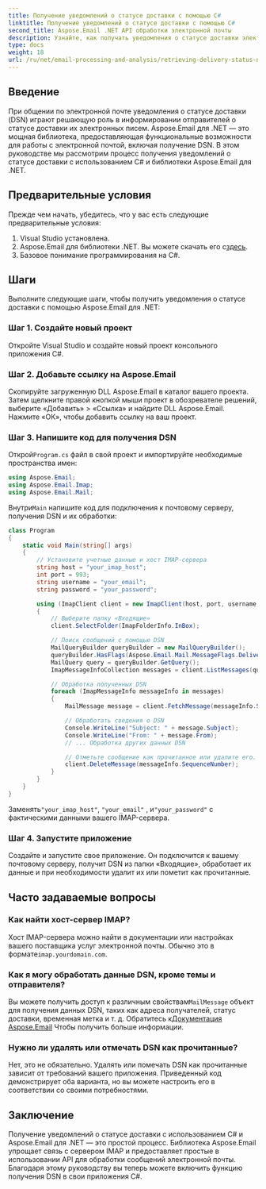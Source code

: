 ```yaml
---
title: Получение уведомлений о статусе доставки с помощью C#
linktitle: Получение уведомлений о статусе доставки с помощью C#
second_title: Aspose.Email .NET API обработки электронной почты
description: Узнайте, как получать уведомления о статусе доставки электронной почты с помощью C# и Aspose.Email для .NET.
type: docs
weight: 18
url: /ru/net/email-processing-and-analysis/retrieving-delivery-status-notifications-with-csharp/
---
```


## Введение

При общении по электронной почте уведомления о статусе доставки (DSN) играют решающую роль в информировании отправителей о статусе доставки их электронных писем. Aspose.Email для .NET — это мощная библиотека, предоставляющая функциональные возможности для работы с электронной почтой, включая получение DSN. В этом руководстве мы рассмотрим процесс получения уведомлений о статусе доставки с использованием C# и библиотеки Aspose.Email для .NET.

## Предварительные условия

Прежде чем начать, убедитесь, что у вас есть следующие предварительные условия:

1. Visual Studio установлена.
2.  Aspose.Email для библиотеки .NET. Вы можете скачать его с[здесь](https://releases.aspose.com/email/net).
3. Базовое понимание программирования на C#.

## Шаги

Выполните следующие шаги, чтобы получить уведомления о статусе доставки с помощью Aspose.Email для .NET:

### Шаг 1. Создайте новый проект

Откройте Visual Studio и создайте новый проект консольного приложения C#.

### Шаг 2. Добавьте ссылку на Aspose.Email

Скопируйте загруженную DLL Aspose.Email в каталог вашего проекта. Затем щелкните правой кнопкой мыши проект в обозревателе решений, выберите «Добавить» > «Ссылка» и найдите DLL Aspose.Email. Нажмите «ОК», чтобы добавить ссылку на ваш проект.

### Шаг 3. Напишите код для получения DSN

 Открой`Program.cs` файл в свой проект и импортируйте необходимые пространства имен:

```csharp
using Aspose.Email;
using Aspose.Email.Imap;
using Aspose.Email.Mail;
```

 Внутри`Main` напишите код для подключения к почтовому серверу, получения DSN и их обработки:

```csharp
class Program
{
    static void Main(string[] args)
    {
        // Установите учетные данные и хост IMAP-сервера
        string host = "your_imap_host";
        int port = 993;
        string username = "your_email";
        string password = "your_password";

        using (ImapClient client = new ImapClient(host, port, username, password))
        {
            // Выберите папку «Входящие»
            client.SelectFolder(ImapFolderInfo.InBox);

            // Поиск сообщений с помощью DSN
            MailQueryBuilder queryBuilder = new MailQueryBuilder();
            queryBuilder.HasFlags(Aspose.Email.Mail.MessageFlags.DeliveryNotification);
            MailQuery query = queryBuilder.GetQuery();
            ImapMessageInfoCollection messages = client.ListMessages(query);

            // Обработка полученных DSN
            foreach (ImapMessageInfo messageInfo in messages)
            {
                MailMessage message = client.FetchMessage(messageInfo.SequenceNumber);

                // Обработать сведения о DSN
                Console.WriteLine("Subject: " + message.Subject);
                Console.WriteLine("From: " + message.From);
                // ... Обработка других данных DSN

                // Отметьте сообщение как прочитанное или удалите его.
                client.DeleteMessage(messageInfo.SequenceNumber);
            }
        }
    }
}
```

 Заменять`"your_imap_host"`, `"your_email"` , и`"your_password"` с фактическими данными вашего IMAP-сервера.

### Шаг 4. Запустите приложение

Создайте и запустите свое приложение. Он подключится к вашему почтовому серверу, получит DSN из папки «Входящие», обработает их данные и при необходимости удалит их или пометит как прочитанные.

## Часто задаваемые вопросы

### Как найти хост-сервер IMAP?

 Хост IMAP-сервера можно найти в документации или настройках вашего поставщика услуг электронной почты. Обычно это в формате`imap.yourdomain.com`.

### Как я могу обработать данные DSN, кроме темы и отправителя?

 Вы можете получить доступ к различным свойствам`MailMessage` объект для получения данных DSN, таких как адреса получателей, статус доставки, временная метка и т. д. Обратитесь к[Документация Aspose.Email](https://reference.aspose.com/email/net/) Чтобы получить больше информации.

### Нужно ли удалять или отмечать DSN как прочитанные?

Нет, это не обязательно. Удалять или помечать DSN как прочитанные зависит от требований вашего приложения. Приведенный код демонстрирует оба варианта, но вы можете настроить его в соответствии со своими потребностями.

## Заключение

Получение уведомлений о статусе доставки с использованием C# и Aspose.Email для .NET — это простой процесс. Библиотека Aspose.Email упрощает связь с сервером IMAP и предоставляет простые в использовании API для обработки сообщений электронной почты. Благодаря этому руководству вы теперь можете включить функцию получения DSN в свои приложения C#.
